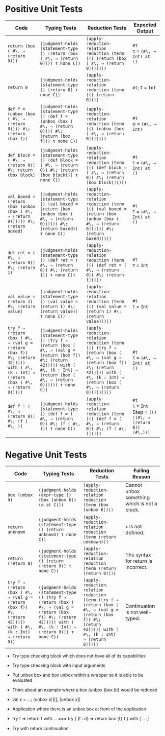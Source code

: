 # Positive Unit Tests

| Code | Typing Tests | Reduction Tests | Expected Output |
| ---- | ------------ | --------------- | --------------- |
| `return (box ( #\, ⇒ (return 0)))`  | `(judgment-holds (statement-type () (return (box ( #\, ⇒ (return 0)))) τ none C))` | `(apply-reduction-relation reduction (term (() (return (box ( #\, ⇒ (return 0)))))))` | `#t` <br> τ = `(#\, → Int) at ()` |
| `return 0` | `(judgment-holds (statement-type () (return 0) τ none C))` | `(apply-reduction-relation reduction (term (() (return 0))))` | `#t`; τ = `Int` |
| `def f = (unbox (box ( #\, ⇒ (return 0)))) #\; (return (box f))` | `(judgment-holds (statement-type () (def f = (unbox (box ( #\, ⇒ (return 0)))) #\; (return (box f))) τ none C))` | `(apply-reduction-relation reduction (term (() (unbox (box ( #\, ⇒ (return 0)))))))` | `#t` <br> σ = `(#\, → Int)`|
| `def block = ( #\, ⇒ (return 0)) #\; return (box block)` | `(judgment-holds (statement-type () (def block = ( #\, ⇒ (return 0)) #\; (return (box block))) τ none C))` | `(apply-reduction-relation reduction (term (() (def block = ( #\, ⇒ (return 0)) #\; (return (box block))))))` | `#t` <br> τ = `(#\, → Int) at ()` |
| `val boxed = (return (box (unbox (box ( #\, ⇒ (return 0)))))) #\; (return boxed)` | `(judgment-holds (statement-type () (val boxed = (return (box (unbox (box ( #\, ⇒ (return 0)))))) #\; (return boxed)) τ none C))` | `(apply-reduction-relation reduction (term (() (val boxed = (return (box (unbox (box ( #\, ⇒ (return 0)))))) #\; (return boxed)))))` | `#t` <br> τ = `(#\, → Int) at ()` |
| `def ret = ( #\, ⇒ (return 0)) #\; (return 1)` | `(judgment-holds (statement-type () (def ret = ( #\, ⇒ (return 0)) #\; (return 1)) τ none C))` | `(apply-reduction-relation reduction (term (() (def ret = ( #\, ⇒ (return 0)) #\; (return 1)))))` | `#t` <br> τ = `Int` |
| `val value = (return 1) #\; (return value)` | `(judgment-holds (statement-type () (val value = (return 1) #\; (return value)) τ none C))` | `(apply-reduction-relation reduction (term (() (val value = (return 1) #\; (return value)))))` | `#t` <br> τ = `Int` |
| `try f ⇒ (return (box ( #\, ⇒ (val g = (return (box f)) #\; (return 42))))) with ( #\, (k : Int) ⇒ (return (box ( #\, ⇒ (return 0)))))` | `(judgment-holds (statement-type () (try f ⇒ (return (box ( #\, ⇒ (val g = (return (box f)) #\; (return 42))))) with ( #\, (k : Int) ⇒ (return (box ( #\, ⇒ (return 0)))))) τ none C))` | `(apply-reduction-relation reduction (term (() (try f ⇒ (return (box ( #\, ⇒ (val g = (return (box f)) #\; (return 42))))) with ( #\, (k : Int) ⇒ (return (box ( #\, ⇒ (return 0)))))))))` | `#t` <br> τ = `(#\, → Int) at ()` |
| `def f = ( #\, ⇒ (return 0)) #\; (f ( #\, ))` | `(judgment-holds (statement-type () (def f = ( #\, ⇒ (return 0)) #\; (f ( #\, ))) τ none C))` | `(apply-reduction-relation reduction (term (() (def f = ( #\, ⇒ (return 0)) #\; (f ( #\, ))))))` | `#t` <br> τ = `Int` <br> Step = `(() ((#\, ⇒ (return 0)) (#\,)))` |

# Negative Unit Tests

| Code | Typing Tests | Reduction Tests | Failing Reason |
| ---- | ------------ | --------------- | -------------- |
| `box (unbox 0)` | `(judgment-holds (expr-type () (box (unbox 0)) (σ at C)))` | `(apply-reduction-relation reduction (term (box (unbox 0))))` | Cannot unbox something which is not a block. |
| `return unknown` | `(judgment-holds (statement-type () (return unknown) τ none C))` | `(apply-reduction-relation reduction (term (return unknown)))` | `x` is not defined. |
| `return (return 0)` | `(judgment-holds (statement-type () (return (return 0)) τ none C))` | `(apply-reduction-relation reduction (term (return (return 0))))` | The syntax for return is incorrect. |
| `try f ⇒ (return (box ( #\, ⇒ (val g = (return (box f)) #\; (return 42))))) with ( #\, (k : Int) ⇒ (return 0))` | `(judgment-holds (statement-type () (try f ⇒ (return (box ( #\, ⇒ (val g = (return (box f)) #\; (return 42))))) with ( #\, (k : Int) ⇒ (return 0))) τ none C))` | `(apply-reduction-relation reduction (term (try f ⇒ (return (box ( #\, ⇒ (val g = (return (box f)) #\; (return 42))))) with ( #\, (k : Int) ⇒ (return 0)))))` | Continuation is not well-typed. |

* Try type checking block which does not have all of its capabilities

* Try type checking block with input arguments

* Put unbox box and box unbox within a wrapper so it is able to be evaluated

* Think about an example where a box (unbox (box b)) would be reduced

* val x = …; (unbox x)([], [unbox x])

* Application where there is an unbox box at front of the application

* try f => return f with ... === try { (f : 𝜎) ⇒ return box {f} f } with { ... }

* Try with return continuation